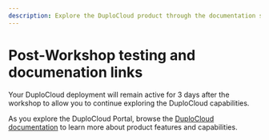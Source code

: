 ```yaml
---
description: Explore the DuploCloud product through the documentation set
---
```


# Post-Workshop testing and documenation links

Your DuploCloud deployment will remain active for 3 days after the workshop to allow you to continue exploring the DuploCloud capabilities.&#x20;

As you explore the DuploCloud Portal, browse the [DuploCloud documentation](../../../) to learn more about product features and capabilities.

